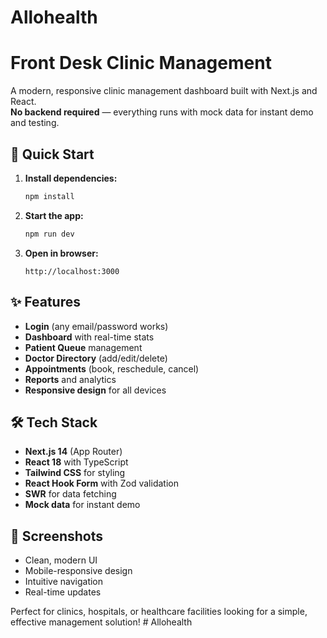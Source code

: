 # Allohealth

# Front Desk Clinic Management

A modern, responsive clinic management dashboard built with Next.js and React.  
**No backend required** — everything runs with mock data for instant demo and testing.

## 🚀 Quick Start

1. **Install dependencies:**
   ```bash
   npm install
   ```

2. **Start the app:**
   ```bash
   npm run dev
   ```

3. **Open in browser:**
   ```
   http://localhost:3000
   ```

## ✨ Features

- **Login** (any email/password works)
- **Dashboard** with real-time stats
- **Patient Queue** management
- **Doctor Directory** (add/edit/delete)
- **Appointments** (book, reschedule, cancel)
- **Reports** and analytics
- **Responsive design** for all devices

## 🛠 Tech Stack

- **Next.js 14** (App Router)
- **React 18** with TypeScript
- **Tailwind CSS** for styling
- **React Hook Form** with Zod validation
- **SWR** for data fetching
- **Mock data** for instant demo

## 📱 Screenshots

- Clean, modern UI
- Mobile-responsive design
- Intuitive navigation
- Real-time updates

Perfect for clinics, hospitals, or healthcare facilities looking for a simple, effective management solution! #   A l l o h e a l t h  
 